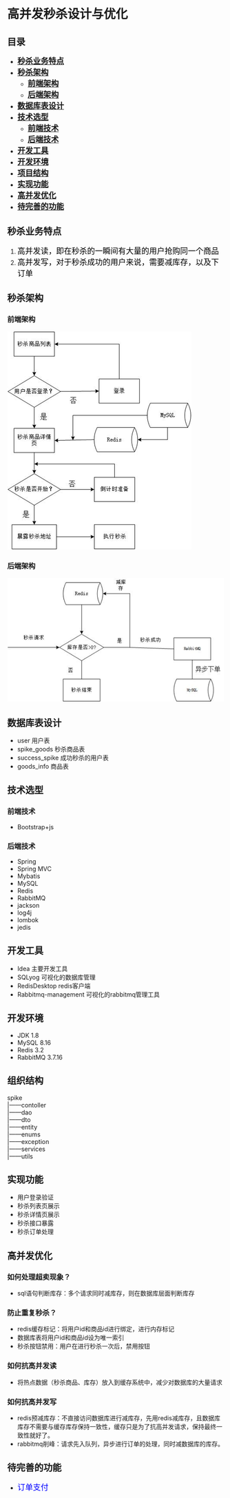 # 高并发秒杀设计与优化 #


## **目录** ##
- [<font size=4>**秒杀业务特点**</font>](#秒杀业务特点)
- [<font size=4>**秒杀架构**</font>](#秒杀架构)
   - [<font size=4>**前端架构**</font>](#前端架构)
   - [<font size=4>**后端架构**</font>](#后端架构)
- [<font size=4>**数据库表设计**</font>](#数据库表设计)
- [<font size=4>**技术选型**</font>](#技术选型)
   - [<font size=4>**前端技术**</font>](#前端技术)
   - [<font size=4>**后端技术**</font>](#后端技术)
- [<font size=4>**开发工具**</font>](#开发工具)
- [<font size=4>**开发环境**</font>](#开发环境)
- [<font size=4>**项目结构**</font>](#项目结构)
- [<font size=4>**实现功能**</font>](#实现功能)
- [<font size=4>**高并发优化**</font>](#高并发优化)
- [<font size=4>**待完善的功能**</font>](#待完善的功能)

## 秒杀业务特点 ##
1. <font size=4 color=black >高并发读，即在秒杀的一瞬间有大量的用户抢购同一个商品</font>
2. <font size=4 color=black >高并发写，对于秒杀成功的用户来说，需要减库存，以及下订单</font>

## 秒杀架构 ##
### 前端架构 ###

![miaosha1](https://github.com/njupt-tj/spike/raw/master/images/miaosha1.jpg)

### 后端架构 ###

![miaosha1](https://github.com/njupt-tj/spike/raw/master/images/miaosha2.jpg)

## 数据库表设计 ##
- user 用户表
- spike_goods 秒杀商品表
- success_spike 成功秒杀的用户表
- goods_info 商品表

## 技术选型 ##
### 前端技术 ###
- Bootstrap+js
### 后端技术 ###
- Spring
- Spring MVC
- Mybatis
- MySQL
- Redis
- RabbitMQ
- jackson
- log4j
- lombok
- jedis

## 开发工具 ##
- Idea 主要开发工具
- SQLyog 可视化的数据库管理
- RedisDesktop redis客户端
- Rabbitmq-management 可视化的rabbitmq管理工具

## 开发环境 ##
- JDK 1.8
- MySQL 8.16
- Redis 3.2
- RabbitMQ 3.7.16

## 组织结构 ##
spike  
|——contoller  
|——dao  
|——dto  
|——entity  
|——enums  
|——exception  
|——services  
|——utils  

## 实现功能 ##
- 用户登录验证
- 秒杀列表页展示
- 秒杀详情页展示
- 秒杀接口暴露
- 秒杀订单处理

## 高并发优化 ##
### 如何处理超卖现象？ ###
- sql语句判断库存：多个请求同时减库存，则在数据库层面判断库存
### 防止重复秒杀？ ###
- redis缓存标记：将用户id和商品id进行绑定，进行内存标记
- 数据库表将用户id和商品id设为唯一索引
- 秒杀按钮禁用：用户在进行秒杀一次后，禁用按钮
### 如何抗高并发读 ###
- 将热点数据（秒杀商品、库存）放入到缓存系统中，减少对数据库的大量请求
### 如何抗高并发写 ###
- redis预减库存：不直接访问数据库进行减库存，先用redis减库存，且数据库库存不需要与缓存库存保持一致性，缓存只是为了抗高并发请求，保持最终一致性就好了。
- rabbitmq削峰：请求先入队列，异步进行订单的处理，同时减数据库的库存。


## 待完善的功能 ##
- <font size=4 color=blue>订单支付</font>



